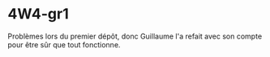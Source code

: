 # 4W4-gr1

Problèmes lors du premier dépôt, donc Guillaume l'a refait avec son compte pour être sûr que tout fonctionne.
